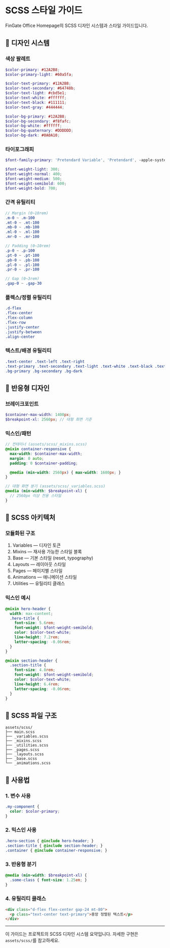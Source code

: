# SCSS 스타일 가이드

FinGate Office Homepage의 SCSS 디자인 시스템과 스타일 가이드입니다.

## 🎨 디자인 시스템

### 색상 팔레트

```scss
$color-primary: #12A2B8;
$color-primary-light: #60a5fa;

$color-text-primary: #12A2B8;
$color-text-secondary: #64748b;
$color-text-light: #cbd5e1;
$color-text-white: #ffffff;
$color-text-black: #111111;
$color-text-gray: #444444;

$color-bg-primary: #12A2B8;
$color-bg-secondary: #f8fafc;
$color-bg-white: #ffffff;
$color-bg-quaternary: #DDDDDD;
$color-bg-dark: #0A0A10;
```

### 타이포그래피

```scss
$font-family-primary: 'Pretendard Variable', 'Pretendard', -apple-system, BlinkMacSystemFont, system-ui, Roboto, 'Helvetica Neue', 'Segoe UI', 'Apple SD Gothic Neo', 'Noto Sans KR', 'Malgun Gothic', sans-serif;

$font-weight-light: 300;
$font-weight-normal: 400;
$font-weight-medium: 500;
$font-weight-semibold: 600;
$font-weight-bold: 700;
```

### 간격 유틸리티
```scss
// Margin (0~10rem)
.m-0 ~ .m-100
.mt-0 ~ .mt-100
.mb-0 ~ .mb-100
.ml-0 ~ .ml-100
.mr-0 ~ .mr-100

// Padding (0~10rem)
.p-0 ~ .p-100
.pt-0 ~ .pt-100
.pb-0 ~ .pb-100
.pl-0 ~ .pl-100
.pr-0 ~ .pr-100

// Gap (0~3rem)
.gap-0 ~ .gap-30
```

### 플렉스/정렬 유틸리티
```scss
.d-flex
.flex-center
.flex-column
.flex-row
.justify-center
.justify-between
.align-center
```

### 텍스트/배경 유틸리티
```scss
.text-center .text-left .text-right
.text-primary .text-secondary .text-light .text-white .text-black .text-gray
.bg-primary .bg-secondary .bg-dark
```

## 📱 반응형 디자인

### 브레이크포인트
```scss
$container-max-width: 1400px;
$breakpoint-xl: 2560px; // 대형 화면 기준
```

### 믹스인/패턴
```scss
// 컨테이너 (assets/scss/_mixins.scss)
@mixin container-responsive {
  max-width: $container-max-width;
  margin: 0 auto;
  padding: 0 $container-padding;

  @media (min-width: 2560px) { max-width: 1680px; }
}

// 대형 화면 분기 (assets/scss/_variables.scss)
@media (min-width: $breakpoint-xl) {
  // 2560px 이상 전용 스타일
}
```

## 🎨 SCSS 아키텍처

### 모듈화된 구조
1. Variables — 디자인 토큰
2. Mixins — 재사용 가능한 스타일 블록
3. Base — 기본 스타일 (reset, typography)
4. Layouts — 레이아웃 스타일
5. Pages — 페이지별 스타일
6. Animations — 애니메이션 스타일
7. Utilities — 유틸리티 클래스

### 믹스인 예시
```scss
@mixin hero-header {
  width: max-content;
  .hero-title {
    font-size: 5.6rem;
    font-weight: $font-weight-semibold;
    color: $color-text-white;
    line-height: 7.2rem;
    letter-spacing: -0.06rem;
  }
}

@mixin section-header {
  .section-title {
    font-size: 4.8rem;
    font-weight: $font-weight-semibold;
    color: $color-text-white;
    line-height: 6.4rem;
    letter-spacing: -0.06rem;
  }
}
```

## 📁 SCSS 파일 구조

```
assets/scss/
├── main.scss
├── _variables.scss
├── _mixins.scss
├── _utilities.scss
├── _pages.scss
├── _layouts.scss
├── _base.scss
└── _animations.scss
```

## 🎯 사용법

### 1. 변수 사용
```scss
.my-component {
  color: $color-primary;
}
```

### 2. 믹스인 사용
```scss
.hero-section { @include hero-header; }
.section-title { @include section-header; }
.container { @include container-responsive; }
```

### 3. 반응형 분기
```scss
@media (min-width: $breakpoint-xl) {
  .some-class { font-size: 1.25em; }
}
```

### 4. 유틸리티 클래스
```html
<div class="d-flex flex-center gap-24 mt-80">
  <p class="text-center text-primary">중앙 정렬된 텍스트</p>
</div>
```

---

이 가이드는 프로젝트의 SCSS 디자인 시스템 요약입니다. 자세한 구현은 `assets/scss/`를 참고하세요.

